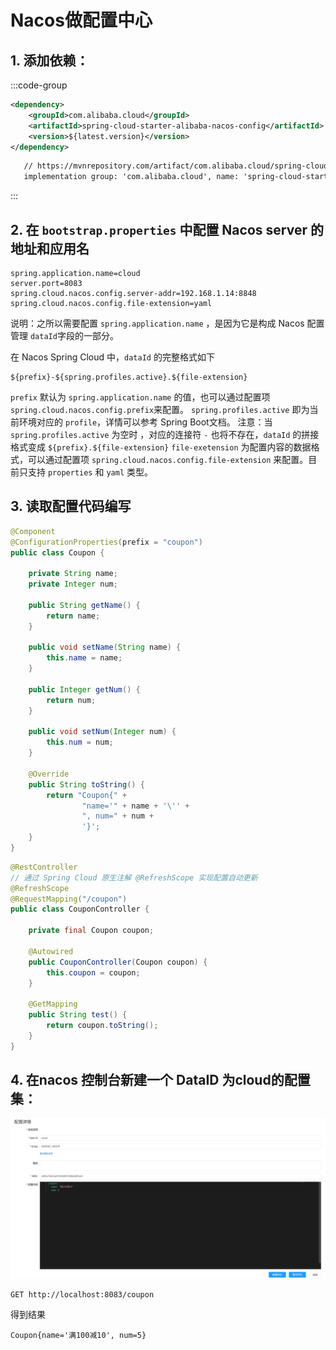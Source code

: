 # Nacos做配置中心
## 1. 添加依赖：

:::code-group
```xml [maven]
<dependency>
    <groupId>com.alibaba.cloud</groupId>
    <artifactId>spring-cloud-starter-alibaba-nacos-config</artifactId>
    <version>${latest.version}</version>
</dependency>
```

```txt [gradle]
   // https://mvnrepository.com/artifact/com.alibaba.cloud/spring-cloud-starter-alibaba-nacos-config
   implementation group: 'com.alibaba.cloud', name: 'spring-cloud-starter-alibaba-nacos-config', version: '2023.0.0.0-RC1'
```
:::
## 2. 在 `bootstrap.properties` 中配置 Nacos server 的地址和应用名
```properties
spring.application.name=cloud
server.port=8083
spring.cloud.nacos.config.server-addr=192.168.1.14:8848
spring.cloud.nacos.config.file-extension=yaml
```

说明：之所以需要配置 `spring.application.name` ，是因为它是构成 Nacos 配置管理 `dataId`字段的一部分。

在 Nacos Spring Cloud 中，`dataId` 的完整格式如下
```properties
${prefix}-${spring.profiles.active}.${file-extension}
```

`prefix` 默认为 `spring.application.name` 的值，也可以通过配置项 `spring.cloud.nacos.config.prefix`来配置。
`spring.profiles.active` 即为当前环境对应的 `profile`，详情可以参考 Spring Boot文档。 注意：当 `spring.profiles.active` 为空时
，对应的连接符 `-` 也将不存在，`dataId` 的拼接格式变成 `${prefix}.${file-extension}`
`file-exetension` 为配置内容的数据格式，可以通过配置项 `spring.cloud.nacos.config.file-extension` 来配置。目前只支持 `properties` 和 `yaml` 类型。

## 3. 读取配置代码编写
```java
@Component
@ConfigurationProperties(prefix = "coupon")
public class Coupon {

    private String name;
    private Integer num;

    public String getName() {
        return name;
    }

    public void setName(String name) {
        this.name = name;
    }

    public Integer getNum() {
        return num;
    }

    public void setNum(Integer num) {
        this.num = num;
    }

    @Override
    public String toString() {
        return "Coupon{" +
                "name='" + name + '\'' +
                ", num=" + num +
                '}';
    }
}
```

```java
@RestController
// 通过 Spring Cloud 原生注解 @RefreshScope 实现配置自动更新
@RefreshScope
@RequestMapping("/coupon")
public class CouponController {

    private final Coupon coupon;

    @Autowired
    public CouponController(Coupon coupon) {
        this.coupon = coupon;
    }

    @GetMapping
    public String test() {
        return coupon.toString();
    }
}
```

## 4. 在nacos 控制台新建一个 DataID 为cloud的配置集：

![](img/2024-02-28-14-58-05.png)

```http 
GET http://localhost:8083/coupon
```

得到结果
```text
Coupon{name='满100减10', num=5}
```
